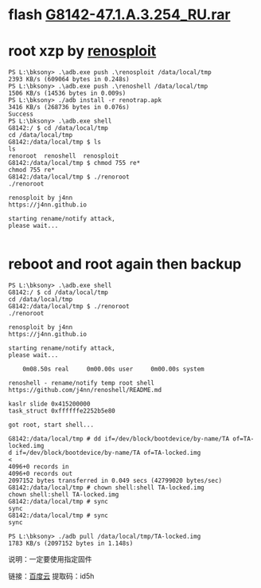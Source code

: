 # flash [G8142-47.1.A.3.254_RU.rar](https://www.androidfilehost.com/?fid=11410932744536993431)

# root xzp by [renosploit](https://forum.xda-developers.com/xperia-xz1-compact/development/devonly-exploits-temp-root-to-backup-t3795510)
```
PS L:\bksony> .\adb.exe push .\renosploit /data/local/tmp
2393 KB/s (609064 bytes in 0.248s)
PS L:\bksony> .\adb.exe push .\renoshell /data/local/tmp
1506 KB/s (14536 bytes in 0.009s)
PS L:\bksony> ./adb install -r renotrap.apk
3416 KB/s (268736 bytes in 0.076s)
Success
PS L:\bksony> .\adb.exe shell
G8142:/ $ cd /data/local/tmp
cd /data/local/tmp
G8142:/data/local/tmp $ ls
ls
renoroot  renoshell  renosploit
G8142:/data/local/tmp $ chmod 755 re*
chmod 755 re*
G8142:/data/local/tmp $ ./renoroot
./renoroot

renosploit by j4nn
https://j4nn.github.io

starting rename/notify attack,
please wait...


```
# reboot and root again then backup
```
PS L:\bksony> .\adb.exe shell
G8142:/ $ cd /data/local/tmp
cd /data/local/tmp
G8142:/data/local/tmp $ ./renoroot
./renoroot

renosploit by j4nn
https://j4nn.github.io

starting rename/notify attack,
please wait...

    0m08.50s real     0m00.00s user     0m00.00s system

renoshell - rename/notify temp root shell
https://github.com/j4nn/renoshell/README.md

kaslr slide 0x415200000
task_struct 0xffffffe2252b5e80

got root, start shell...

G8142:/data/local/tmp # dd if=/dev/block/bootdevice/by-name/TA of=TA-locked.img
d if=/dev/block/bootdevice/by-name/TA of=TA-locked.img                        <
4096+0 records in
4096+0 records out
2097152 bytes transferred in 0.049 secs (42799020 bytes/sec)
G8142:/data/local/tmp # chown shell:shell TA-locked.img
chown shell:shell TA-locked.img
G8142:/data/local/tmp # sync
sync
G8142:/data/local/tmp # sync
sync

PS L:\bksony> ./adb pull /data/local/tmp/TA-locked.img
1783 KB/s (2097152 bytes in 1.148s)
```

说明：一定要使用指定固件

链接：[百度云](https://pan.baidu.com/s/1HaAVInF57f1T3wRzSVazsg) 提取码：id5h 
